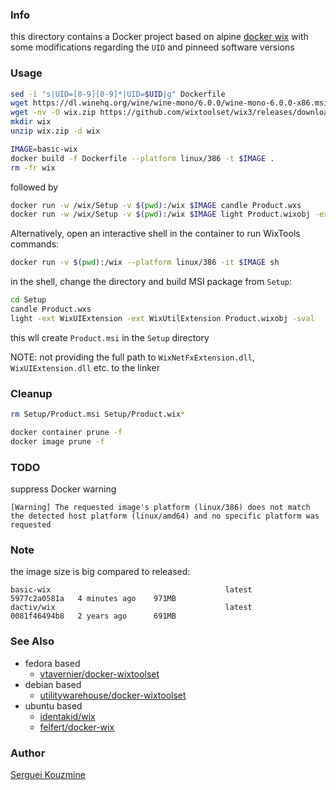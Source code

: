 ### Info

this directory contains a Docker project based on alpine
[docker wix](https://github.com/dactivllc/docker-wix) with some modifications regarding the `UID` and pinneed software versions

### Usage

```sh
sed -i "s|UID=[0-9][0-9]*|UID=$UID|g" Dockerfile
wget https://dl.winehq.org/wine/wine-mono/6.0.0/wine-mono-6.0.0-x86.msi -nv -O mono.msi
wget -nv -O wix.zip https://github.com/wixtoolset/wix3/releases/download/wix3112rtm/wix311-binaries.zip
mkdir wix
unzip wix.zip -d wix
```
```sh
IMAGE=basic-wix
docker build -f Dockerfile --platform linux/386 -t $IMAGE .
rm -fr wix
```
followed by

```sh
docker run -w /wix/Setup -v $(pwd):/wix $IMAGE candle Product.wxs
docker run -w /wix/Setup -v $(pwd):/wix $IMAGE light Product.wixobj -ext WixUIExtension -ext WixUtilExtension -ext WixNetFxExtension -sval
```

Alternatively, open an interactive shell in the container to run WixTools commands:
```sh
docker run -v $(pwd):/wix --platform linux/386 -it $IMAGE sh
```
in the shell, change the directory and build MSI package from `Setup`:

```sh
cd Setup
candle Product.wxs
light -ext WixUIExtension -ext WixUtilExtension Product.wixobj -sval
```
this wll create `Product.msi` in the `Setup` directory

NOTE: not providing the full path to `WixNetFxExtension.dll`, `WixUIExtension.dll` etc. to the linker

### Cleanup

```sh
rm Setup/Product.msi Setup/Product.wix*
```

```sh
docker container prune -f
docker image prune -f
```

### TODO

suppress Docker warning
```text
[Warning] The requested image's platform (linux/386) does not match the detected host platform (linux/amd64) and no specific platform was requested
```

### Note

the image size is big compared to released:
```text
basic-wix                                       latest                  5977c2a0581a   4 minutes ago    971MB
dactiv/wix                                      latest                  0081f46494b8   2 years ago      691MB
```
### See Also

  * fedora based
    + [vtavernier/docker-wixtoolset](https://github.com/vtavernier/docker-wixtoolset)
  * debian based
    + [utilitywarehouse/docker-wixtoolset](https://github.com/utilitywarehouse/docker-wixtoolset)
  * ubuntu based
    + [identakid/wix](https://github.com/identakid/wix)
    + [felfert/docker-wix](https://github.com/felfert/docker-wix)

### Author
[Serguei Kouzmine](kouzmine_serguei@yahoo.com)
